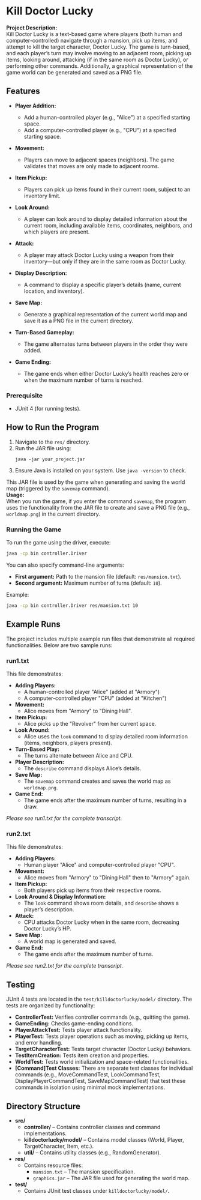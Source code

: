 # Kill Doctor Lucky

**Project Description:**  
Kill Doctor Lucky is a text-based game where players (both human and computer-controlled) navigate through a mansion, pick up items, and attempt to kill the target character, Doctor Lucky. The game is turn-based, and each player’s turn may involve moving to an adjacent room, picking up items, looking around, attacking (if in the same room as Doctor Lucky), or performing other commands. Additionally, a graphical representation of the game world can be generated and saved as a PNG file.

## Features

- **Player Addition:**  
  - Add a human-controlled player (e.g., "Alice") at a specified starting space.
  - Add a computer-controlled player (e.g., "CPU") at a specified starting space.
  
- **Movement:**  
  - Players can move to adjacent spaces (neighbors). The game validates that moves are only made to adjacent rooms.

- **Item Pickup:**  
  - Players can pick up items found in their current room, subject to an inventory limit.

- **Look Around:**  
  - A player can look around to display detailed information about the current room, including available items, coordinates, neighbors, and which players are present.

- **Attack:**  
  - A player may attack Doctor Lucky using a weapon from their inventory—but only if they are in the same room as Doctor Lucky.

- **Display Description:**  
  - A command to display a specific player’s details (name, current location, and inventory).

- **Save Map:**  
  - Generate a graphical representation of the current world map and save it as a PNG file in the current directory.
  
- **Turn-Based Gameplay:**  
  - The game alternates turns between players in the order they were added.
  
- **Game Ending:**  
  - The game ends when either Doctor Lucky’s health reaches zero or when the maximum number of turns is reached.

### Prerequisite
- JUnit 4 (for running tests).

## How to Run the Program
1. Navigate to the `res/` directory.
2. Run the JAR file using:
   ```
   java -jar your_project.jar
   ```
3. Ensure Java is installed on your system. Use `java -version` to check.

This JAR file is used by the game when generating and saving the world map (triggered by the `savemap` command).  
**Usage:**  
When you run the game, if you enter the command `savemap`, the program uses the functionality from the JAR file to create and save a PNG file (e.g., `worldmap.png`) in the current directory.

### Running the Game
To run the game using the driver, execute:
```bash
java -cp bin controller.Driver
```
You can also specify command-line arguments:
- **First argument:** Path to the mansion file (default: `res/mansion.txt`).
- **Second argument:** Maximum number of turns (default: `10`).

Example:
```bash
java -cp bin controller.Driver res/mansion.txt 10
```

## Example Runs

The project includes multiple example run files that demonstrate all required functionalities. Below are two sample runs:

### run1.txt
This file demonstrates:
- **Adding Players:**  
  - A human-controlled player "Alice" (added at "Armory")  
  - A computer-controlled player "CPU" (added at "Kitchen")
- **Movement:**  
  - Alice moves from "Armory" to "Dining Hall".
- **Item Pickup:**  
  - Alice picks up the "Revolver" from her current space.
- **Look Around:**  
  - Alice uses the `look` command to display detailed room information (items, neighbors, players present).
- **Turn-Based Play:**  
  - The turns alternate between Alice and CPU.
- **Player Description:**  
  - The `describe` command displays Alice’s details.
- **Save Map:**  
  - The `savemap` command creates and saves the world map as `worldmap.png`.
- **Game End:**  
  - The game ends after the maximum number of turns, resulting in a draw.

*Please see run1.txt for the complete transcript.*

### run2.txt
This file demonstrates:
- **Adding Players:**  
  - Human player "Alice" and computer-controlled player "CPU".
- **Movement:**  
  - Alice moves from "Armory" to "Dining Hall" then to "Armory" again.
- **Item Pickup:**  
  - Both players pick up items from their respective rooms.
- **Look Around & Display Information:**  
  - The `look` command shows room details, and `describe` shows a player’s description.
- **Attack:**  
  - CPU attacks Doctor Lucky when in the same room, decreasing Doctor Lucky’s HP.
- **Save Map:**  
  - A world map is generated and saved.
- **Game End:**  
  - The game ends after the maximum number of turns.

*Please see run2.txt for the complete transcript.*

## Testing

JUnit 4 tests are located in the `test/killdoctorlucky/model/` directory. The tests are organized by functionality:
- **ControllerTest:** Verifies controller commands (e.g., quitting the game).
- **GameEnding:** Checks game-ending conditions.
- **PlayerAttackTest:** Tests player attack functionality.
- **PlayerTest:** Tests player operations such as moving, picking up items, and error handling.
- **TargetCharacterTest:** Tests target character (Doctor Lucky) behaviors.
- **TestItemCreation:** Tests item creation and properties.
- **WorldTest:** Tests world initialization and space-related functionalities.
- **[Command]Test Classes:** There are separate test classes for individual commands (e.g., MoveCommandTest, LookCommandTest, DisplayPlayerCommandTest, SaveMapCommandTest) that test these commands in isolation using minimal mock implementations.

## Directory Structure

- **src/**  
  - **controller/** – Contains controller classes and command implementations.
  - **killdoctorlucky/model/** – Contains model classes (World, Player, TargetCharacter, Item, etc.).
  - **util/** – Contains utility classes (e.g., RandomGenerator).
- **res/**  
  - Contains resource files:
    - `mansion.txt` – The mansion specification.
    - `graphics.jar` – The JAR file used for generating the world map.
- **test/**  
  - Contains JUnit test classes under `killdoctorlucky/model/`.